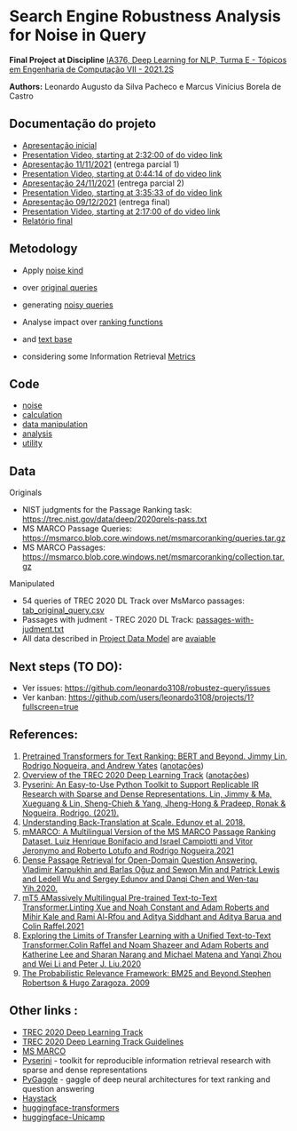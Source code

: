 # Search Engine Robustness Analysis for Noise in Query

**Final Project at Discipline**
[IA376, Deep Learning for NLP, Turma E - Tópicos em Engenharia de Computação VII - 2021.2S](https://www.dac.unicamp.br/portal/caderno-de-horarios/2021/2/S/P/FEEC/IA376)

**Authors:** Leonardo Augusto da Silva Pacheco e  Marcus Vinícius Borela de Castro

## Documentação do projeto
* [Apresentação inicial](https://docs.google.com/presentation/d/1ABkHVwfJ2r5Sga0m-WXv1LlMiF9o8vpB7wpiZ8N5Oa8/edit?usp=sharing)
* [Presentation Video, starting at 2:32:00 of do video link](https://drive.google.com/file/d/17IhEn46Oz8yC5HWZ69QVKVL6cwB60WBb/view?usp=drivesdk)
* [Apresentação 11/11/2021](https://github.com/leonardo3108/robustez-query/blob/main/docs/presentations/Apresenta%C3%A7%C3%A3o%202%20-%2020211111.pptx) (entrega parcial 1)
* [Presentation Video, starting at 0:44:14 of do video link](https://drive.google.com/file/d/1cdYMT8aAcy5hywJPtnNf7HeaOFi4jJs5/view?usp=drivesdk)
* [Apresentação 24/11/2021](https://github.com/leonardo3108/robustez-query/blob/main/docs/presentations/Apresenta%C3%A7%C3%A3o%203%20-%2020211124.pptx) (entrega parcial 2)
* [Presentation Video, starting at 3:35:33 of do video link](https://drive.google.com/file/d/11c0eRFzRrtnQ4Fqgx1wtOLj8PUo13pHQ/view?usp=drivesdk)
* [Apresentação 09/12/2021](https://github.com/leonardo3108/robustez-query/blob/main/docs/presentations/Apresenta%C3%A7%C3%A3o%20final%20-%2020211209.pptx) (entrega final)
* [Presentation Video, starting at 2:17:00 of do video link](https://drive.google.com/file/d/1sWHqGdw6m06R7BS-E3_oZU05GRmF1Bw9/view?usp=drivesdk)
* [Relatório final](https://docs.google.com/document/d/1qKcAyIeIsg9NzwFDsiEImhU1i_mZw4Ye2pQmFh5Lbxw/edit?usp=sharing)

## Metodology
* Apply [noise kind](https://github.com/leonardo3108/robustez-query/blob/main/data/tab_noise_kind.csv)
* over [original queries](https://github.com/leonardo3108/robustez-query/blob/main/data/tab_original_query.csv)
* generating [noisy queries](https://github.com/leonardo3108/robustez-query/blob/main/data/tab_noisy_query.csv)

* Analyse impact over [ranking functions](https://github.com/leonardo3108/robustez-query/blob/main/data/tab_ranking_function.csv)
* and [text base](https://github.com/leonardo3108/robustez-query/blob/main/data/tab_text_base.csv)
* considering some Information Retrieval [Metrics](https://github.com/leonardo3108/robustez-query/blob/main/data/tab_metric.csv)

## Code
* [noise](https://github.com/leonardo3108/robustez-query/blob/main/code/noise)
* [calculation](https://github.com/leonardo3108/robustez-query/blob/main/code/calculation)
* [data manipulation](https://github.com/leonardo3108/robustez-query/blob/main/code/data_related)
* [analysis](https://github.com/leonardo3108/robustez-query/blob/main/code/analysis)
* [utility](https://github.com/leonardo3108/robustez-query/blob/main/code/util)

## Data 
Originals
* NIST judgments for the Passage Ranking task: https://trec.nist.gov/data/deep/2020qrels-pass.txt
* MS MARCO Passage Queries: https://msmarco.blob.core.windows.net/msmarcoranking/queries.tar.gz
* MS MARCO Passages: https://msmarco.blob.core.windows.net/msmarcoranking/collection.tar.gz

Manipulated
* 54 queries of TREC 2020 DL Track over MsMarco passages: [tab_original_query.csv](https://github.com/leonardo3108/robustez-query/blob/main/data/tab_original_query.csv)
* Passages with judment - TREC 2020 DL Track: [passages-with-judment.txt](https://raw.githubusercontent.com/leonardo3108/robustez-query/main/data/passages-with-judment.txt)
* All data described in [Project Data Model](https://raw.githubusercontent.com/leonardo3108/robustez-query/main/data/model/robustez-query-mer.pdf) are [avaiable](https://raw.githubusercontent.com/leonardo3108/robustez-query/main/data)

## Next steps (TO DO):
- Ver issues: https://github.com/leonardo3108/robustez-query/issues
- Ver kanban: https://github.com/users/leonardo3108/projects/1?fullscreen=true

## References:
1. [Pretrained Transformers for Text Ranking: BERT and Beyond. Jimmy Lin, Rodrigo Nogueira, and Andrew Yates](https://arxiv.org/abs/2010.06467) ([anotações](https://github.com/leonardo3108/robustez-query/blob/main/docs/references/Pretrained%20Transformers%20for%20Text%20Ranking%20-%20BERT%20and%20Beyond.pdf))
2. [Overview of the TREC 2020 Deep Learning Track](https://arxiv.org/abs/2102.07662) ([anotações](https://github.com/leonardo3108/robustez-query/blob/main/docs/references/OVERVIEW%20OF%20THE%20TREC%202020%20DEEP%20LEARNING%20TRACK.pdf))
3. [Pyserini: An Easy-to-Use Python Toolkit to Support Replicable IR Research with Sparse and Dense Representations. Lin, Jimmy & Ma, Xueguang & Lin, Sheng-Chieh & Yang, Jheng-Hong & Pradeep, Ronak & Nogueira, Rodrigo. (2021).](https://cs.uwaterloo.ca/~jimmylin/publications/Lin_etal_SIGIR2021_Pyserini.pdf)
4. [Understanding Back-Translation at Scale. Edunov et al. 2018.](https://arxiv.org/abs/1808.09381)
5. [mMARCO: A Multilingual Version of the MS MARCO Passage Ranking Dataset. Luiz Henrique Bonifacio and Israel Campiotti and Vitor Jeronymo and Roberto Lotufo and Rodrigo Nogueira.2021](https://arxiv.org/pdf/2108.13897)
6. [Dense Passage Retrieval for Open-Domain Question Answering. Vladimir Karpukhin and Barlas Oğuz and Sewon Min and Patrick Lewis and Ledell Wu and Sergey Edunov and Danqi Chen and Wen-tau Yih.2020.](https://arxiv.org/pdf/2004.04906)
7. [mT5 AMassively Multilingual Pre-trained Text-to-Text Transformer.Linting Xue and Noah Constant and Adam Roberts and Mihir Kale and Rami Al-Rfou and Aditya Siddhant and Aditya Barua and Colin Raffel.2021](https://arxiv.org/pdf/2010.11934)
8. [Exploring the Limits of Transfer Learning with a Unified Text-to-Text Transformer.Colin Raffel and Noam Shazeer and Adam Roberts and Katherine Lee and Sharan Narang and Michael Matena and Yanqi Zhou and Wei Li and Peter J. Liu.2020](https://arxiv.org/pdf/1910.10683)
9. [The Probabilistic Relevance Framework: BM25 and Beyond.Stephen Robertson & Hugo Zaragoza. 2009](https://www.researchgate.net/publication/220613776_The_Probabilistic_Relevance_Framework_BM25_and_Beyond)


## Other links :
* [TREC 2020 Deep Learning Track](https://trec.nist.gov/data/deep2020.html)
* [TREC 2020 Deep Learning Track Guidelines](https://microsoft.github.io/msmarco/TREC-Deep-Learning-2020)
* [MS MARCO](https://microsoft.github.io/msmarco/)
* [Pyserini](https://github.com/castorini/pyserini) - toolkit for reproducible information retrieval research with sparse and dense representations
* [PyGaggle](https://github.com/castorini/pygaggle/) - gaggle of deep neural architectures for text ranking and question answering
* [Haystack](https://haystack.deepset.ai/overview/intro) 
* [huggingface-transformers](https://huggingface.co/docs/transformers/index)
* [huggingface-Unicamp](https://huggingface.co/unicamp-dl)
